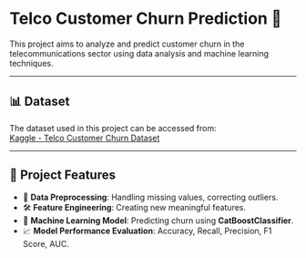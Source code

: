 # Telco Customer Churn Prediction 🚀

This project aims to analyze and predict customer churn in the telecommunications sector using data analysis and machine learning techniques.

---

## 📊 Dataset  
The dataset used in this project can be accessed from:  
[Kaggle - Telco Customer Churn Dataset](https://www.kaggle.com/datasets/blastchar/telco-customer-churn)

---

## 🚀 Project Features
- 📌 **Data Preprocessing**: Handling missing values, correcting outliers.
- 🛠 **Feature Engineering**: Creating new meaningful features.
- 🤖 **Machine Learning Model**: Predicting churn using **CatBoostClassifier**.
- 📈 **Model Performance Evaluation**: Accuracy, Recall, Precision, F1 Score, AUC.

